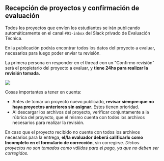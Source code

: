## Recepción de proyectos y confirmación de evaluación

Todos los proyectos que envíen los estudiantes se irán publicando automáticamente en el canal `#01-inbox` del Slack privado de Evaluación Técnica.

En la publicación podrás encontrar todos los datos del proyecto a evaluar, necesarios para luego poder enviar tu revisión.   

La primera persona en responder en el thread con un "Confirmo revisión" será el propietario del proyecto a evaluar, y **tiene 24hs para realizar la revisión tomada.**

![][1]

Cosas importantes a tener en cuenta:

- Antes de tomar un proyecto nuevo publicado, **revisar siempre que no haya proyectos anteriores sin asignar**. Estos tienen prioridad.
- Al descargar los archivos del proyecto, verificar conjuntamente a la rúbrica del proyecto, que el mismo cuenta con todos los archivos necesarios para realizar la revisión.

En caso que el proyecto recibido no cuente con todos los archivos necesarios para la entrega, **el/la evaluador deberá calificarlo como Incompleto en el formulario de corrección**, sin corregirse. _Dichos proyectos no son tomados como válidos para el pago, ya que no deben ser corregidos._

[1]: https://j.gifs.com/66A8yR.gif
